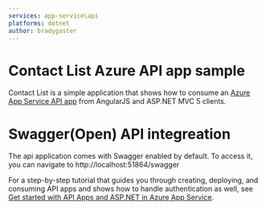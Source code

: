 ```yaml
---
services: app-service\api
platforms: dotnet
author: bradygaster
---
```


# Contact List Azure API app sample #

Contact List is a simple application that shows how to consume an [Azure App Service API app](http://azure.microsoft.com/en-us/documentation/articles/app-service-api-apps-why-best-platform/ "What are API Apps?") from  AngularJS and ASP.NET MVC 5 clients. 

# Swagger(Open) API integreation #

The api application comes with Swagger enabled by default. To access it, you can navigate to http://localhost:51864/swagger

For a step-by-step tutorial that guides you through creating, deploying, and consuming API apps and shows how to handle authentication as well, see [Get started with API Apps and ASP.NET in Azure App Service](https://azure.microsoft.com/documentation/articles/app-service-api-dotnet-get-started/).
